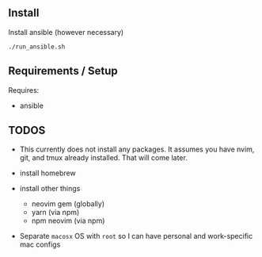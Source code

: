 Install
-------

Install ansible (however necessary)

```
./run_ansible.sh
```

Requirements / Setup
--------------------

Requires:
* ansible

TODOS
-------------------

- This currently does not install any packages. It assumes you have nvim, git, and tmux already installed. That will come later.

- install homebrew
- install other things
  - neovim gem (globally)
  - yarn (via npm) 
  - npm neovim (via npm)

- Separate `macosx` OS with `root` so I can have personal and work-specific mac configs

